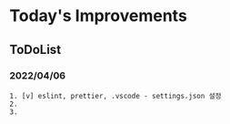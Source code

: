 # Today's Improvements

## ToDoList

### 2022/04/06
    1. [v] eslint, prettier, .vscode - settings.json 설정
    2. 
    3. 